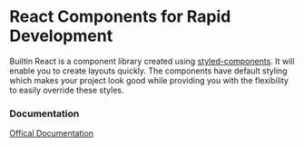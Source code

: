 # React Components for Rapid Development

Builtin React is a component library created using [styled-components](https://www.styled-components.com/). It will enable you to create layouts quickly. The components have default styling which makes your project look good while providing you with the flexibility to easily override these styles.

### Documentation
[Offical Documentation](https://www.builtin-react.com/)